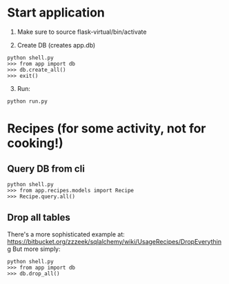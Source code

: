 # Start application

1. Make sure to source flask-virtual/bin/activate

2. Create DB (creates app.db)

```
python shell.py
>>> from app import db
>>> db.create_all()
>>> exit()
```

3. Run:

`python run.py`


# Recipes (for some activity, not for cooking!)

## Query DB from cli

```
python shell.py
>>> from app.recipes.models import Recipe
>>> Recipe.query.all()
```
## Drop all tables

There's a more sophisticated example at: https://bitbucket.org/zzzeek/sqlalchemy/wiki/UsageRecipes/DropEverything
But more simply:

```
python shell.py
>>> from app import db
>>> db.drop_all()
```
